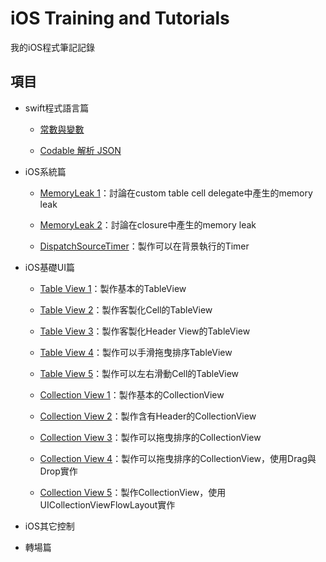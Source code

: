 # iOS Training and Tutorials

我的iOS程式筆記記錄

## 項目

- swift程式語言篇

	- [常數與變數](https://github.com/JakeChang/iOS_Training/blob/develop/swift/swift1.md) 

	- [Codable 解析 JSON](https://github.com/JakeChang/iOS_Training/blob/develop/swift/Codable/) 

- iOS系統篇

	- [MemoryLeak 1](https://github.com/JakeChang/iOS_Training/tree/develop/iOS_Basic/MemoryLeak1)：討論在custom table cell delegate中產生的memory leak

	- [MemoryLeak 2](https://github.com/JakeChang/iOS_Training/tree/develop/iOS_Basic/MemoryLeak2)：討論在closure中產生的memory leak

	- [DispatchSourceTimer](https://github.com/JakeChang/iOS_Training/blob/develop/swift/Timer/)：製作可以在背景執行的Timer

- iOS基礎UI篇
	
	- [Table View 1](https://github.com/JakeChang/iOS_Training/tree/develop/iOS_Basic/TableView1)：製作基本的TableView

	- [Table View 2](https://github.com/JakeChang/iOS_Training/tree/develop/iOS_Basic/TableView2)：製作客製化Cell的TableView

	- [Table View 3](https://github.com/JakeChang/iOS_Training/tree/develop/iOS_Basic/TableView3)：製作客製化Header View的TableView
	
	- [Table View 4](https://github.com/JakeChang/iOS_Training/tree/develop/iOS_Basic/TableView4)：製作可以手滑拖曳排序TableView

	- [Table View 5](https://github.com/JakeChang/iOS_Training/tree/develop/iOS_Basic/TableView5)：製作可以左右滑動Cell的TableView

	- [Collection View 1](https://github.com/JakeChang/iOS_Training/tree/develop/iOS_Basic/CollectionView1)：製作基本的CollectionView

	- [Collection View 2](https://github.com/JakeChang/iOS_Training/tree/develop/iOS_Basic/CollectionView2)：製作含有Header的CollectionView

	- [Collection View 3](https://github.com/JakeChang/iOS_Training/tree/develop/iOS_Basic/CollectionView3)：製作可以拖曳排序的CollectionView

	- [Collection View 4](https://github.com/JakeChang/iOS_Training/tree/develop/iOS_Basic/CollectionView4)：製作可以拖曳排序的CollectionView，使用Drag與Drop實作
	
	- [Collection View 5](https://github.com/JakeChang/iOS_Training/tree/develop/iOS_Basic/CollectionView5)：製作CollectionView，使用UICollectionViewFlowLayout實作
		
- iOS其它控制


- 轉場篇
